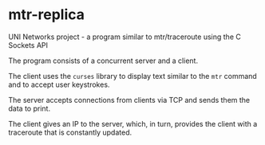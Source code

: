 # mtr-replica

UNI Networks project - a program similar to mtr/traceroute using the C Sockets API

The program consists of a concurrent server and a client.

The client uses the `curses` library to display text similar to the `mtr` command and to accept user keystrokes.

The server accepts connections from clients via TCP and sends them the data to print.

The client gives an IP to the server, which, in turn, provides the client with a traceroute that is constantly updated.